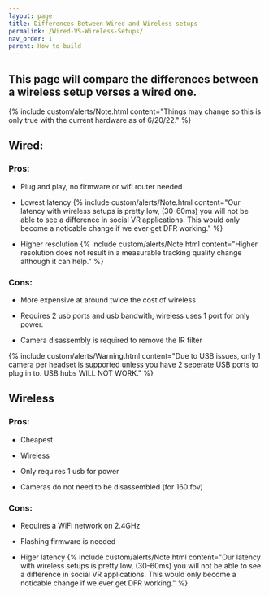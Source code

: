 ```yaml
---
layout: page
title: Differences Between Wired and Wireless setups
permalink: /Wired-VS-Wireless-Setups/
nav_order: 1
parent: How to build
---
```


## This page will compare the differences between a wireless setup verses a wired one.

{% include custom/alerts/Note.html content="Things may change so this is only true with the current hardware as of 6/20/22." %}

## Wired:

### Pros:

- Plug and play, no firmware or wifi router needed

- Lowest latency
{% include custom/alerts/Note.html content="Our latency with wireless setups is pretty low, (30-60ms) you will not be able to see a difference in social VR applications. This would only become a noticable change if we ever get DFR working." %}

- Higher resolution
{% include custom/alerts/Note.html content="Higher resolution does not result in a measurable tracking quality change although it can help." %}

### Cons:

- More expensive at around twice the cost of wireless

- Requires 2 usb ports and usb bandwith, wireless uses 1 port for only power.

- Camera disassembly is required to remove the IR filter

{% include custom/alerts/Warning.html content="Due to USB issues, only 1 camera per headset is supported unless you have 2 seperate USB ports to plug in to. USB hubs WILL NOT WORK." %}

## Wireless

### Pros:

- Cheapest

- Wireless

- Only requires 1 usb for power

- Cameras do not need to be disassembled (for 160 fov)

### Cons:

- Requires a WiFi network on 2.4GHz 

- Flashing firmware is needed

- Higer latency
{% include custom/alerts/Note.html content="Our latency with wireless setups is pretty low, (30-60ms) you will not be able to see a difference in social VR applications. This would only become a noticable change if we ever get DFR working." %}

